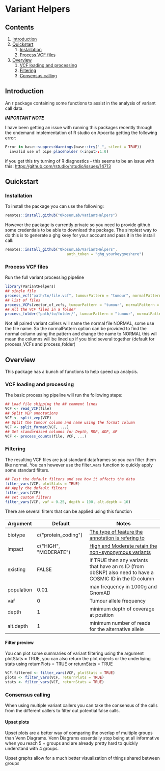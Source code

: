 # Variant Helpers

## Contents

1. [Introduction](#introduction)
2. [Quickstart](#quickstart)
    1. [Installation](#installation)
    2. [Process VCF files](#process-vcf-files)
3. [Overview](#overview)
    1. [VCF loading and processing](#vcf-loading-and-processing)
    2. [Filtering](#filtering)
    3. [Consensus calling](#Consensus-calling)

## Introduction

An r package containing some functions to assist in the analysis of variant call data.

***IMPORTANT NOTE***

I have been getting an issue with running this packages recently through the ondemand implementation of R studio on Apocrita getting the following error:

```r
Error in base::suppressWarnings(base::try("_", silent = TRUE))
  invalid use of pipe placeholder (<input>:1:0)
```

if you get this try turning of R diagnostics - this seems to be an issue with this: https://github.com/rstudio/rstudio/issues/14713

## Quickstart

### Installation

To install the package you can use the following:

```r
remotes::install.github("OkosunLab/VatiantHelpers")
```

However the package is currently private so you need to provide github some credentials to be able to download the package. The simplest way to do this is to generate a ghg keey for your account and pass it in the install call:

```r
remotes::install_github("OkosunLab/VariantHelpers",
                            auth_token = "ghg_yourkeygoeshere")
```

### Process VCF files

Run the full variant processing pipeline

```r
library(VariantHelpers)
## single file
process_vcf("path/to/file.vcf", tumourPattern = "tumour", normalPattern = "normal")
## list of files
process_VCFs(vector_of_vcfs, tumourPattern = "tumour", normalPattern = "normal")
## All the VCF files in a folder
process_folder("path/to/folder/", tumourPattern = "tumour", normalPattern = "normal")
```

Not all paired variant callers will name the normal file NORMAL, some use the file name. So the normalPattern option can be provided to find the normal column using the pattern and change the name to NORMAL this will mean the columns will be lined up if you bind several together (default for process_VCFs and process_folder)

## Overview

This package has a bunch of functions to help speed up analysis.

### VCF loading and processing

The basic processing pipeline will run the following steps:

```r
## Load file skipping the ## comment lines
VCF <- read_VCF(file)
## Split VEP annotations
VCF <- split_vep(VCF)
## Split the tumour column and name using the format column
VCF <- split_format(VCF, ...)
## Get standardised columns for Depth, RDP, ADP, AF
VCF <- process_counts(file, VCF, ...)
```

### Filtering

The resulting VCF files are just standard dataframes so you can filter them like normal. You can however use the filter_vars function to quickly apply some standard filters.

```r
## Test the default filters and see how it affects the data
filter_vars(VCF, plotStats = TRUE)
## Apply the default filters
filter_vars(VCF)
## set custom filters
filter_vars(VCF, vaf = 0.25, depth = 100, alt.depth = 10)
```

There are several filters that can be applied using this function

Argument | Default | Notes
--- | --- | ---
biotype | c("protein_coding") | [The type of feature the annotation is refering to](https://www.ensembl.org/info/genome/genebuild/biotypes.html)
impact | c("HIGH", "MODERATE") | [High and Moderate retain the non-synonymous variants](https://www.ensembl.org/info/genome/variation/prediction/predicted_data.html)
existing | FALSE | If TRUE then any variants that have an rs ID (from dbSNP) also need to have a COSMIC ID in the ID column
population | 0.01 | max frequency in 1000g and GnomAD
vaf | 0 | Tumour allele frequency
depth | 1 | minimum depth of coverage at position
alt.depth | 1 | minimum number of reads for the alternative allele

#### Filter preview

You can plot some summaries of variant filtering using the argument plotStats = TRUE, you can also return the plot objects or the underliying stats using returnPlots = TRUE or returnStats = TRUE

```r
VCF.filtered <- filter_vars(VCF, plotStats = TRUE)
plots <- filter_vars(VCF, returnPlots = TRUE)
stats <- filter_vars(VCF, returnStats = TRUE)
```

### Consensus calling

When using multiple variant callers you can take the consensus of the calls from the different callers to filter out potential false calls.

#### Upset plots

Upset plots are a better way of comparing the overlap of multiple groups than Venn Diagrams. Venn Diagrams essentially stop being at all informative when you reach 5 + groups and are already pretty hard to quickly understand with 4 groups.

Upset graphs allow for a much better visualization of things shared between groups




